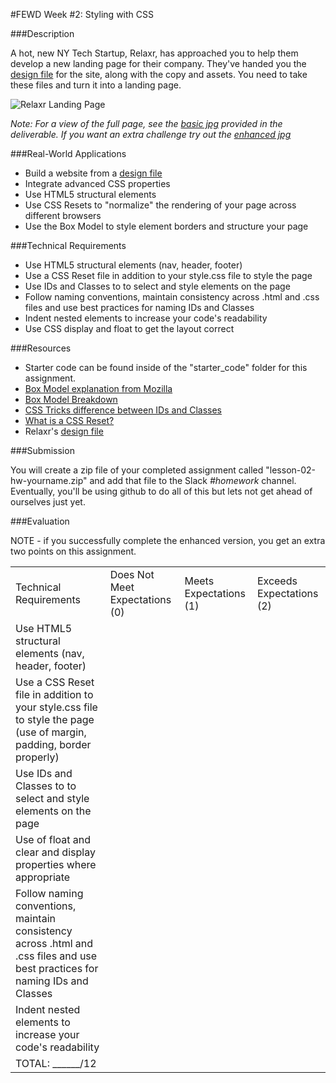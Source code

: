 #FEWD Week #2: Styling with CSS


###Description


A hot, new NY Tech Startup, Relaxr, has approached you to help them develop a new landing page for their company. They've handed you the [design file](starter_code/design_file.txt) for the site, along with the copy and assets. You need to take these files and turn it into a landing page.


![Relaxr Landing Page](https://i.imgur.com/aiNUaDW.png)

*Note: For a view of the full page, see the [basic jpg](starter_code/images/relaxr_landing.jpg) provided in the deliverable. If you want an extra challenge try out the [enhanced jpg](starter_code/images/relaxr_landing_enhanced.jpg)*


###Real-World Applications


- Build a website from a [design file](starter_code/design_file.txt)
- Integrate advanced CSS properties
- Use HTML5 structural elements
- Use CSS Resets to "normalize" the rendering of your page across different browsers
- Use the Box Model to style element borders and structure your page


###Technical Requirements

- Use HTML5 structural elements (nav, header, footer)
- Use a CSS Reset file in addition to your style.css file to style the page
- Use IDs and Classes to to select and style elements on the page
- Follow naming conventions, maintain consistency across .html and .css files and use best practices for naming IDs and Classes
- Indent nested elements to increase your code's readability
- Use CSS display and float to get the layout correct


###Resources

- Starter code can be found inside of the "starter_code" folder for this assignment.
- [Box Model explanation from Mozilla](https://developer.mozilla.org/en-US/docs/Web/CSS/box_model)
- [Box Model Breakdown](http://learn.shayhowe.com/html-css/opening-the-box-model/)
- [CSS Tricks difference between IDs and Classes](https://css-tricks.com/the-difference-between-id-and-class/)
- [What is a CSS Reset?](http://www.cssreset.com/what-is-a-css-reset/)
- Relaxr's [design file](starter_code/design_file)


###Submission

You will create a zip file of your completed assignment called "lesson-02-hw-yourname.zip" and add that file to the Slack *#homework* channel. Eventually, you'll be using github to do all of this but lets not get ahead of ourselves just yet.

###Evaluation

NOTE - if you successfully complete the enhanced version, you get an extra two points on this assignment.


|                                                                                                                               |                                |                        |                          |
|-------------------------------------------------------------------------------------------------------------------------------|--------------------------------|------------------------|--------------------------|
| Technical Requirements                                                                                                        | Does Not Meet Expectations (0) | Meets Expectations (1) | Exceeds Expectations (2) |
| Use HTML5 structural elements (nav, header, footer)                                                                           |                                |                        |                          |
| Use a CSS Reset file in addition to your style.css file to style the page (use of margin, padding, border properly)                                                    |                                |                        |                          |
| Use IDs and Classes to to select and style elements on the page                                                               |                                |                        |                          |
| Use of float and clear and display properties where appropriate                                                           |                                |                        |                          |
| Follow naming conventions, maintain consistency across .html and .css files and use best practices for naming IDs and Classes |                                |                        |                          |
| Indent nested elements to increase your code's readability                                                                    |                                |                        |                          |
| TOTAL: ______/12                                                                                                              |                                |                        |                          |
